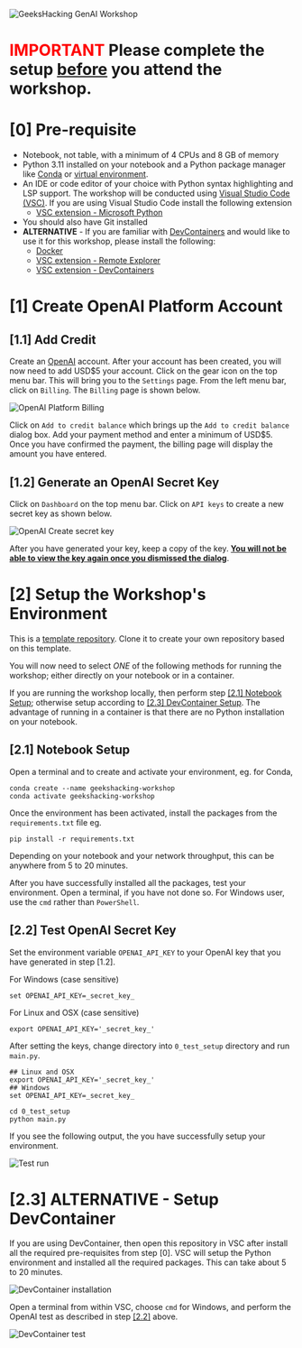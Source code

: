 ![GeeksHacking GenAI Workshop](images/workshop_image.jpeg)

# <font color="red">__IMPORTANT__</font> Please complete the setup <ins>before</ins> you attend the workshop.

# [0] Pre-requisite

- Notebook, not table, with a minimum of 4 CPUs and 8 GB of memory
- Python 3.11 installed on your notebook and a Python package manager like [Conda](https://docs.conda.io/en/latest/) or [virtual environment](https://docs.python.org/3/library/venv.html).
- An IDE or code editor of your choice with Python syntax highlighting and LSP support. The workshop will be conducted using [Visual Studio Code (VSC)](https://code.visualstudio.com/download). If you are using Visual Studio Code install the following extension
  - [VSC extension - Microsoft Python](https://marketplace.visualstudio.com/items?itemName=ms-python.python)
- You should also have Git installed
- **ALTERNATIVE** - If you are familiar with [DevContainers](https://code.visualstudio.com/docs/devcontainers/containers) and would like to use it for this workshop, please install the following:
  - [Docker](https://docs.docker.com/engine/install/)
  - [VSC extension - Remote Explorer](https://marketplace.visualstudio.com/items?itemName=ms-vscode.remote-explorer)
  - [VSC extension - DevContainers](https://marketplace.visualstudio.com/items?itemName=ms-vscode-remote.remote-containers)

# [1] Create OpenAI Platform Account

## [1.1] Add Credit 
Create an [OpenAI](https://platform.openai.com) account. After your account has been created, you will now need to add USD$5 your account. Click on the gear icon on the top menu bar. This will bring you to the `Settings` page. From the left menu bar, click on `Billing`. The `Billing` page is shown below.

![OpenAI Platform Billing](images/openai_0.png)

Click on `Add to credit balance` which brings up the `Add to credit balance` dialog box. Add your payment method and enter a minimum of USD$5. Once you have confirmed the payment, the billing page will display the amount you have entered.

## [1.2] Generate an OpenAI Secret Key
Click on `Dashboard` on the top menu bar. Click on `API keys` to create a new secret key as shown below. 

![OpenAI Create secret key](images/openai_2.png)

After you have generated your key, keep a copy of the key. <ins><strong>You will not be able to view the key again once you dismissed the dialog</strong></ins>.


# [2] Setup the Workshop's Environment

This is a [template repository](https://docs.github.com/en/repositories/creating-and-managing-repositories/creating-a-template-repository). Clone it to create your own repository based on this template.

You will now need to select _ONE_ of the following methods for running the workshop; either directly on your notebook or in a container. 

If you are running the workshop locally, then perform step [[2.1] Notebook Setup](#local); otherwise setup according to [[2.3] DevContainer Setup](#devcontainer).  The advantage of running in a container is that there are no Python installation on your notebook.


## <a id="local"></a>[2.1] Notebook Setup


Open a terminal and to create and activate your environment, eg. for Conda, 

```
conda create --name geekshacking-workshop
conda activate geekshacking-workshop 
```

Once the environment has been activated, install the packages from the `requirements.txt` file eg. 

```
pip install -r requirements.txt
```

Depending on your notebook and your network throughput, this can be anywhere from 5 to 20 minutes.

After you have successfully installed all the packages, test your environment. Open a terminal, if you have not done so. For Windows user, use the `cmd` rather than `PowerShell`. 

## <a id="test"></a>[2.2] Test OpenAI Secret Key
Set the environment variable `OPENAI_API_KEY` to your OpenAI key that you have generated in step [1.2].

For Windows (case sensitive)
```
set OPENAI_API_KEY=_secret_key_
```

For Linux and OSX (case sensitive)
```
export OPENAI_API_KEY='_secret_key_'
```

After setting the keys, change directory into `0_test_setup` directory and run `main.py`.
```
## Linux and OSX
export OPENAI_API_KEY='_secret_key_'
## Windows
set OPENAI_API_KEY=_secret_key_

cd 0_test_setup
python main.py
```

If you see the following output, the you have successfully setup your environment.

![Test run](images/openai_3.png)

# <a id="devcontainer"></a>[2.3] ALTERNATIVE - Setup DevContainer

If you are using DevContainer, then open this repository in VSC after install all the required pre-requisites from step [0]. VSC will setup the Python environment and installed all the required packages. This can take about 5 to 20 minutes.

![DevContainer installation](images/devcontainer_0.png)

Open a terminal from within VSC, choose `cmd` for Windows, and perform the OpenAI test as described in step [[2.2]](#test) above.

![DevContainer test](images/devcontainer_1.png)


